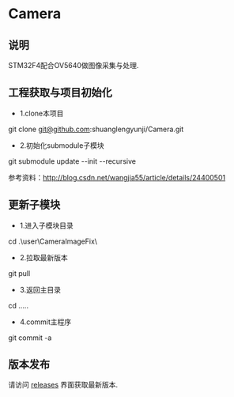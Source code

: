 # Camera
## 说明

STM32F4配合OV5640做图像采集与处理.

## 工程获取与项目初始化

* 1.clone本项目

git clone git@github.com:shuanglengyunji/Camera.git

* 2.初始化submodule子模块

git submodule update --init --recursive

参考资料：http://blog.csdn.net/wangjia55/article/details/24400501

## 更新子模块

* 1.进入子模块目录

cd .\user\CameraImageFix\

* 2.拉取最新版本

git pull

* 3.返回主目录

cd .\..\..

* 4.commit主程序

git commit -a

## 版本发布

请访问 [releases](https://github.com/shuanglengyunji/Camera/releases) 界面获取最新版本.

